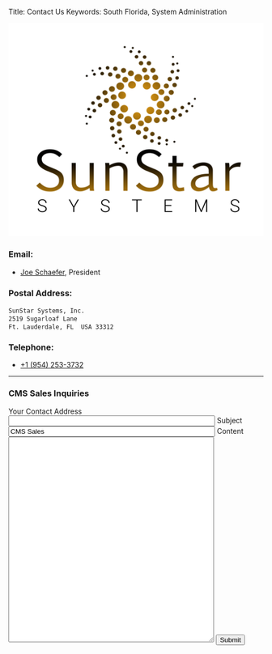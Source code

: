 Title: Contact Us
Keywords: South Florida, System Administration

![SunStar Systems](images/sunstarlogowhole.png)

### Email:

- [Joe Schaefer](mailto://joe@sunstarsys.com), President

### Postal Address:

    SunStar Systems, Inc.
    2519 Sugarloaf Lane
    Ft. Lauderdale, FL  USA 33312

### Telephone:

- [+1 (954) 253-3732](tel://1.954.253.3732/)


------------



### CMS Sales Inquiries

<form method="POST" action="/cgi-bin/inquiry.pl" class="form">
<label for="email">Your Contact Address</label>
<input name="email" class="form-control" style="width:400px" />
<label for="subject">Subject</label>
<input name="subject" class="form-control" value="CMS Sales"  style="width:400px"/>
<label for="content">Content</label>
<textarea name="content" class="form-control" style="width:400px; height:400px"></textarea>
<button name="submit" class="btn btn-outline-success" value=1 >Submit</button>
</form>